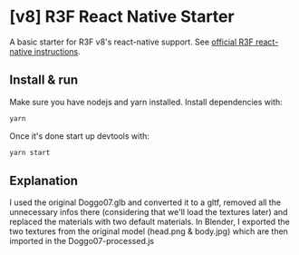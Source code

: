 # [v8] R3F React Native Starter

A basic starter for R3F v8's react-native support. See [official R3F react-native instructions](https://docs.pmnd.rs/react-three-fiber/getting-started/installation#react-native).

## Install & run

Make sure you have nodejs and yarn installed. Install dependencies with:

```bash
yarn
```

Once it's done start up devtools with:

```bash
yarn start
```


## Explanation
I used the original Doggo07.glb and converted it to a gltf, removed all the unnecessary infos there (considering that we'll load the textures later) and replaced the materials with two default materials. In Blender, I exported the two textures from the original model (head.png & body.jpg) which are then imported in the Doggo07-processed.js
